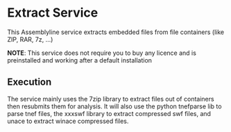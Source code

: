 # Extract Service

This Assemblyline service extracts embedded files from file containers (like ZIP, RAR, 7z, ...)

**NOTE**: This service does not require you to buy any licence and is preinstalled and
working after a default installation

## Execution

The service mainly uses the 7zip library to extract files out of containers then resubmits them for
analysis. It will also use the python tnefparse lib to parse tnef files, the xxxswf library to extract 
compressed swf files, and unace to extract winace compressed files.

